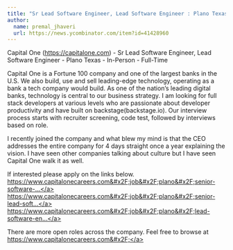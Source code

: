 ```yaml
---
title: "Sr Lead Software Engineer, Lead Software Engineer : Plano Texas"
author:
  name: premal_jhaveri
  url: https://news.ycombinator.com/item?id=41428960
---
```

Capital One (<a href="https:&#x2F;&#x2F;capitalone.com" rel="nofollow">https:&#x2F;&#x2F;capitalone.com</a>) - Sr Lead Software Engineer, Lead Software Engineer - Plano Texas - In-Person - Full-Time

Capital One is a Fortune 100 company and one of the largest banks in the U.S. We also build, use and sell leading-edge technology, operating as a bank a tech company would build. As one of the nation’s leading digital banks, technology is central to our business strategy.
I am looking for full stack developers at various levels who are passionate about developer productivity and have built on backstage(backstage.io). 
Our interview process starts with recruiter screening, code test, followed by interviews based on role.

I recently joined the company and what blew my mind is that the CEO addresses the entire company for 4 days straight once a year explaining the vision. I have seen other companies talking about culture but I have seen Capital One walk it as well.

If interested please apply on the links below. 
<a href="https:&#x2F;&#x2F;www.capitalonecareers.com&#x2F;job&#x2F;plano&#x2F;senior-software-engineer-full-stack&#x2F;1732&#x2F;67594073136" rel="nofollow">https:&#x2F;&#x2F;www.capitalonecareers.com&#x2F;job&#x2F;plano&#x2F;senior-software-...</a>
<a href="https:&#x2F;&#x2F;www.capitalonecareers.com&#x2F;job&#x2F;plano&#x2F;senior-lead-software-engineer-front-end-ic&#x2F;1732&#x2F;66933449568" rel="nofollow">https:&#x2F;&#x2F;www.capitalonecareers.com&#x2F;job&#x2F;plano&#x2F;senior-lead-soft...</a>
<a href="https:&#x2F;&#x2F;www.capitalonecareers.com&#x2F;job&#x2F;plano&#x2F;lead-software-engineer-front-end-react-typescript-javascript&#x2F;1732&#x2F;66903059264" rel="nofollow">https:&#x2F;&#x2F;www.capitalonecareers.com&#x2F;job&#x2F;plano&#x2F;lead-software-en...</a>

There are more open roles across the company. Feel free to browse at <a href="https:&#x2F;&#x2F;www.capitalonecareers.com&#x2F;" rel="nofollow">https:&#x2F;&#x2F;www.capitalonecareers.com&#x2F;</a>
